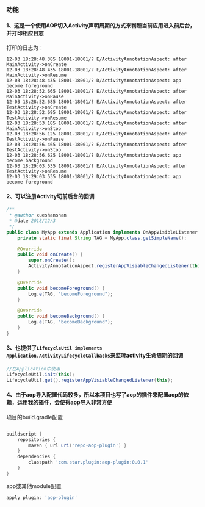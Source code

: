 ### 功能

#### 1、这是一个使用AOP切入Activity声明周期的方式来判断当前应用进入前后台，并打印相应日志

打印的日志为：

```
12-03 18:28:48.385 18001-18001/? E/ActivityAnnotationAspect: after MainActivity->onCreate
12-03 18:28:48.435 18001-18001/? E/ActivityAnnotationAspect: after MainActivity->onResume
12-03 18:28:48.435 18001-18001/? D/ActivityAnnotationAspect: app become foreground
12-03 18:28:52.665 18001-18001/? E/ActivityAnnotationAspect: after MainActivity->onPause
12-03 18:28:52.685 18001-18001/? E/ActivityAnnotationAspect: after TestActivity->onCreate
12-03 18:28:52.695 18001-18001/? E/ActivityAnnotationAspect: after TestActivity->onResume
12-03 18:28:53.185 18001-18001/? E/ActivityAnnotationAspect: after MainActivity->onStop
12-03 18:28:56.125 18001-18001/? E/ActivityAnnotationAspect: after TestActivity->onPause
12-03 18:28:56.465 18001-18001/? E/ActivityAnnotationAspect: after TestActivity->onStop
12-03 18:28:56.625 18001-18001/? D/ActivityAnnotationAspect: app become background
12-03 18:29:03.535 18001-18001/? E/ActivityAnnotationAspect: after TestActivity->onResume
12-03 18:29:03.535 18001-18001/? D/ActivityAnnotationAspect: app become foreground
```

#### 2、可以注册Activity切前后台的回调

```java
/**
 * @author xueshanshan
 * @date 2018/12/3
 */
public class MyApp extends Application implements OnAppVisibleListener {
    private static final String TAG = MyApp.class.getSimpleName();

    @Override
    public void onCreate() {
        super.onCreate();
        ActivityAnnotationAspect.registerAppVisiableChangedListener(this);
    }

    @Override
    public void becomeForeground() {
        Log.e(TAG, "becomeForeground");
    }

    @Override
    public void becomeBackground() {
        Log.e(TAG, "becomeBackground");
    }
}
```

#### 3、也提供了`LifecycleUtil implements Application.ActivityLifecycleCallbacks`来监听activity生命周期的回调

```java
//在Application中使用
LifecycleUtil.init(this);
LifecycleUtil.get().registerAppVisiableChangedListener(this);
```

#### 4、由于aop导入配置代码较多，所以本项目也写了aop的插件来配置aop的依赖，运用我的插件，会使得aop导入非常方便

项目的build.gradle配置
```gradle

buildscript {
    repositories {
        maven { url uri('repo-aop-plugin') }
    }
    dependencies {
        classpath 'com.star.plugin:aop-plugin:0.0.1'
    }
}
```

app或其他module配置
```gradle
apply plugin: 'aop-plugin'
```


